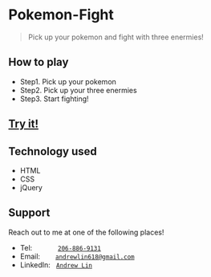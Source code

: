 # Pokemon-Fight
> Pick up your pokemon and fight with three enermies!

## How to play
- Step1. Pick up your pokemon 
- Step2. Pick up your three enermies
- Step3. Start fighting!

## <a href="https://andrewlin618.github.io/Pokemon-Fight/" target="_blank">Try it!</a>

## Technology used
- HTML
- CSS
- jQuery


## Support

Reach out to me at one of the following places!

- Tel:      &nbsp; &nbsp; &nbsp; &nbsp; &nbsp; &nbsp; <a href="tel:2068869131">`206-886-9131`</a>
- Email:    &ensp; &nbsp; &nbsp; <a href="mailto:andrewlin618@gmail.com">`andrewlin618@gmail.com`</a>
- LinkedIn: &nbsp; <a href="https://www.linkedin.com/in/andrew-lin-337592112/" target="_blank">`Andrew Lin`</a>

